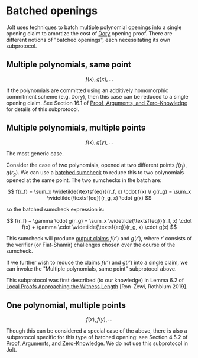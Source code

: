 # Batched openings

Jolt uses techniques to batch multiple polynomial openings into a single opening claim to amortize the cost of [Dory](../dory.md) opening proof.
There are different notions of "batched openings", each necessitating its own subprotocol.

## Multiple polynomials, same point

$$f(x), g(x), \dots$$

If the polynomials are committed using an additively homomorphic commitment scheme (e.g. Dory), then this case can be reduced to a single opening claim.
See Section 16.1 of [Proof, Arguments, and Zero-Knowledge](https://people.cs.georgetown.edu/jthaler/ProofsArgsAndZK.pdf) for details of this subprotocol.

## Multiple polynomials, multiple points

$$f(x), g(y), \dots$$

The most generic case.

Consider the case of two polynomials, opened at two different points $f(r_f), g(r_g)$.
We can use a [batched sumcheck](./batched-sumcheck.md) to reduce this to two polynomials opened at the same point.
The two sumchecks in the batch are:

$$
f(r_f) = \sum_x \widetilde{\textsf{eq}}(r_f, x) \cdot f(x) \\
g(r_g) = \sum_x \widetilde{\textsf{eq}}(r_g, x) \cdot g(x)
$$

so the batched sumcheck expression is:

$$
f(r_f) + \gamma \cdot g(r_g) = \sum_x \widetilde{\textsf{eq}}(r_f, x) \cdot f(x) + \gamma \cdot \widetilde{\textsf{eq}}(r_g, x) \cdot g(x)
$$

This sumcheck will produce [output claims](../architecture/architecture.md#sumchecks-as-nodes) $f(r')$ and $g(r')$, where $r'$ consists of the verifier (or Fiat-Shamir) challenges chosen over the course of the sumcheck.

If we further wish to reduce the claims $f(r')$ and $g(r')$ into a single claim, we can invoke the "Multiple polynomials, same point" subprotocol above.

This subprotocol was first described (to our knowledge) in Lemma 6.2 of [Local Proofs Approaching the Witness Length](https://eprint.iacr.org/2019/1062) [Ron-Zewi, Rothblum 2019].

## One polynomial, multiple points

$$f(x), f(y), \dots$$

Though this can be considered a special case of the above, there is also a subprotocol specific for this type of batched opening: see Section 4.5.2 of [Proof, Arguments, and Zero-Knowledge](https://people.cs.georgetown.edu/jthaler/ProofsArgsAndZK.pdf).
We do not use this subprotocol in Jolt.
